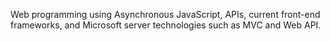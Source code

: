 Web programming using Asynchronous JavaScript, APIs, current front-end frameworks, and Microsoft server technologies such as MVC and Web API. 
